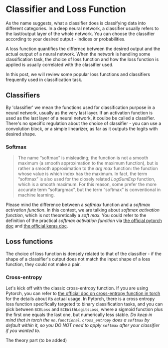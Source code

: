 # Classifier and Loss Function

As the name suggests, what a classifier does is classifying data into different categories. In a deep neural network,
a classifier usually refers to the last/output layer of the whole network. You can choose the classifier according to 
your desired output - indices or probabilities.

A loss function quantifies the differnce between the desired output and the actual output of a neural network. When the
network is handling some classification task, the choice of loss function and how the loss function is applied is usually correlated with the classifier used.

In this post, we will review some popular loss functions and classifiers frequently used in classification task.

## Classifiers

By 'classifier' we mean the functions used for classification purpose in a neural network, usually as the very last layer. If an activation function is used as the last layer of a neural network, it coulbe be called a classifier. There's no specific regulation about the choice of classifier - you can use a convolution block, or a simple linearizer, as 
far as it outputs the logits with desired shape.

### Softmax

> The name “softmax” is misleading; the function is not a smooth maximum (a smooth approximation to the maximum function), but is rather a smooth approximation to the _arg max_ function: the function whose value is which index has the maximum. In fact, the term “softmax” is also used for the closely related _LogSumExp_ function, which is a smooth maximum. For this reason, some prefer the more accurate term “softargmax”, but the term “softmax” is conventional in machine learning.

Please mind the difference between a _softmax_ function and a _softmax activation function_. In this context, we are talking about _softmax activation function_, which is not theoretically a _soft max_. You could refer to the definition of the practical _softmax activation function_ via [the official pytorch doc](https://pytorch.org/docs/stable/generated/torch.nn.Softmax.html) and [the official keras doc](https://keras.io/api/layers/activation_layers/softmax/).

## Loss functions

The choice of loss function is densely related to that of the classifier - if the shape of a classifier's output 
does not match the input shape of a loss function, they could not make a pair.

### Cross-entropy
Let's kick off with the classic cross-entropy function. If you are using Pytorch, you can refer to [the official doc
on cross-entropy function in torch](https://pytorch.org/docs/stable/generated/torch.nn.functional.cross_entropy.html) 
for the details about its actual usage. In Pytorch, there is a cross entropy loss function specifically targeted to binary classification tasks, and you can pick between `BCELoss` and `BCEWithLogitsLoss`, where a sigmoid function plus the first one equals the last one, but numerically less stable. _Do keep in mind that in torch the `nn.functional.cross_entropy` does a `softmax`
by default within it, so you DO NOT need to apply `softmax` after your classifier if you wanted to._ 

The theory part (to be added)

